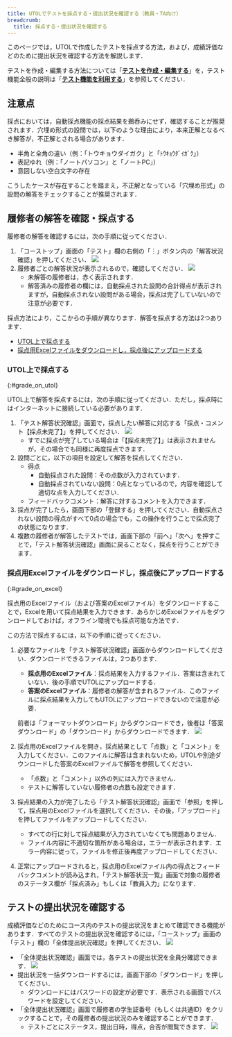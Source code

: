 ```yaml
---
title: UTOLでテストを採点する・提出状況を確認する（教員・TA向け）
breadcrumb:
  title: 採点する・提出状況を確認する
---
```


このページでは，UTOLで作成したテストを採点する方法，および，成績評価などのために提出状況を確認する方法を解説します．

テストを作成・編集する方法については「**[テストを作成・編集する](create/)**」を，テスト機能全般の説明は「**[テスト機能を利用する](./)**」を参照してください．

## 注意点
採点においては，自動採点機能の採点結果を鵜呑みにせず，確認することが推奨されます．穴埋め形式の設問では，以下のような理由により，本来正解となるべき解答が，不正解とされる場合があります．

- 半角と全角の違い（例：「トウキョウダイガク」と「ﾄｳｷｮｳﾀﾞｲｶﾞｸ」）
- 表記ゆれ（例：「ノートパソコン」と「ノートPC」）
- 意図しない空白文字の存在

こうしたケースが存在することを踏まえ，不正解となっている「穴埋め形式」の設問の解答をチェックすることが推奨されます．

## 履修者の解答を確認・採点する
履修者の解答を確認するには，次の手順に従ってください．

1. 「コーストップ」画面の「テスト」欄の右側の「︙」ボタン内の「解答状況確認」を押してください．
![](grade-check-submissions.png)
1. 履修者ごとの解答状況が表示されるので，確認してください．
![](grade-see-submissions.png)
    - 未解答の履修者は，赤く表示されます．
    - 解答済みの履修者の欄には，自動採点された設問の合計得点が表示されますが，自動採点されない設問がある場合，採点は完了していないので注意が必要です．

採点方法により，ここからの手順が異なります．解答を採点する方法は2つあります．

- [UTOL上で採点する](#grade_on_utol)
- [採点用Excelファイルをダウンロードし，採点後にアップロードする](#grade_on_excel)

### UTOL上で採点する
{:#grade_on_utol}

UTOL上で解答を採点するには，次の手順に従ってください．ただし，採点時にはインターネットに接続している必要があります．

1. 「テスト解答状況確認」画面で，採点したい解答に対応する「採点・コメント【採点未完了】」を押してください．
![](grade-add-feedback.png)
    - すでに採点が完了している場合は「【採点未完了】」は表示されませんが，その場合でも同様に再度採点できます．
1. 設問ごとに，以下の項目を設定して解答を採点してください．
    - 得点
        - 自動採点された設問：その点数が入力されています．
        - 自動採点されていない設問：0点となっているので，内容を確認して適切な点を入力してください．
    - フィードバックコメント：解答に対するコメントを入力できます．
1. 採点が完了したら，画面下部の「登録する」を押してください．自動採点されない設問の得点がすべて0点の場合でも，この操作を行うことで採点完了の状態になります．
1. 複数の履修者が解答したテストでは，画面下部の「前へ」「次へ」を押すことで，「テスト解答状況確認」画面に戻ることなく，採点を行うことができます．

### 採点用Excelファイルをダウンロードし，採点後にアップロードする
{:#grade_on_excel}

採点用のExcelファイル（および答案のExcelファイル）をダウンロードすることで，Excelを用いて採点結果を入力できます．あらかじめExcelファイルをダウンロードしておけば，オフライン環境でも採点可能な方法です．

この方法で採点するには，以下の手順に従ってください．

1. 必要なファイルを「テスト解答状況確認」画面からダウンロードしてください．ダウンロードできるファイルは，2つあります．
    - **採点用のExcelファイル**：採点結果を入力するファイル．答案は含まれていない．後の手順でUTOLにアップロードする．
    - **答案のExcelファイル**：履修者の解答が含まれるファイル．このファイルに採点結果を入力してもUTOLにアップロードできないので注意が必要．
    
    前者は「フォーマットダウンロード」からダウンロードでき，後者は「答案ダウンロード」の「ダウンロード」からダウンロードできます．
![](grade-download-files.png)
1. 採点用のExcelファイルを開き，採点結果として「点数」と「コメント」を入力してください．このファイルに解答は含まれないため，UTOLや別途ダウンロードした答案のExcelファイルで解答を参照してください．
    - 「点数」と「コメント」以外の列には入力できません．
    - テストに解答していない履修者の点数も設定できます．
1. 採点結果の入力が完了したら「テスト解答状況確認」画面で「参照」を押して，採点用のExcelファイルを選択してください．その後，「アップロード」を押してファイルをアップロードしてください．
    - すべての行に対して採点結果が入力されていなくても問題ありません．
    - ファイル内容に不適切な箇所がある場合は，エラーが表示されます．エラー内容に従って，ファイルを修正後再度アップロードしてください．
1. 正常にアップロードされると，採点用のExcelファイル内の得点とフィードバックコメントが読み込まれ，「テスト解答状況一覧」画面で対象の履修者のステータス欄が「採点済み」もしくは「教員入力」になります．

## テストの提出状況を確認する

成績評価などのためにコース内のテストの提出状況をまとめて確認できる機能があります．すべてのテストの提出状況を確認するには，「コーストップ」画面の「テスト」欄の「全体提出状況確認」を押してください．
![](grade-check-all-submissions.png)

- 「全体提出状況確認」画面では，各テストの提出状況を全員分確認できます．
![](grade-check-all-submissions-view.png)
- 提出状況を一括ダウンロードするには，画面下部の「ダウンロード」を押してください．
    - ダウンロードにはパスワードの設定が必要です．表示される画面でパスワードを設定してください．
- 「全体提出状況確認」画面で履修者の学生証番号（もしくは共通ID）をクリックすることで，その履修者の提出状況のみを確認することができます．
    - テストごとにステータス，提出日時，得点，合否が閲覧できます．
    ![](grade-check-all-submissions-by-person.png)

